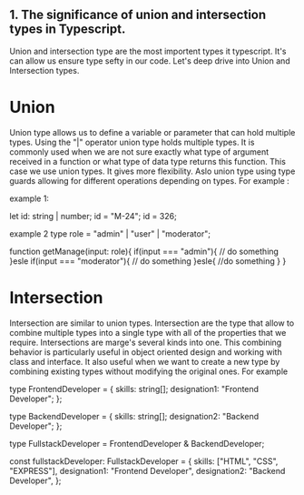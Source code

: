 ## 1. The significance of union and intersection types in Typescript.

Union and intersection type are the most importent types it typescript. It's can allow us ensure type sefty in our code. Let's deep drive into  Union and Intersection types.

# Union
Union type allows us to define a variable or parameter that can hold multiple types. Using the "|" operator union type holds multiple types. It is commonly used when we are not sure exactly what type of argument received in a function or what type of data type returns this function. This case we use union types. It gives more flexibility. Aslo union type using type guards allowing for different operations depending on types. For example :

example 1: 

let id: string | number;
id = "M-24";
id = 326;


example 2
type role = "admin" | "user" | "moderator";

function getManage(input: role){
    if(input === "admin"){
        // do something
    }esle if(input === "moderator"){
        // do something
    }esle{
        //do something
    }
}


# Intersection
Intersection are similar to union types. Intersection are the type that allow to combine multiple types into a single type with all of the properties that we require. Intersections are marge's several kinds into one. This combining behavior is particularly useful in object oriented design and working with class and interface. It also useful when we want to create a new type by combining existing types without modifying the original ones. For example

 
type FrontendDeveloper = {
    skills: string[];
    designation1: "Frontend Developer";
  };

  type BackendDeveloper = {
    skills: string[];
    designation2: "Backend Developer";
  };

  type FullstackDeveloper = FrontendDeveloper & BackendDeveloper;

  const fullstackDeveloper: FullstackDeveloper = {
    skills: ["HTML", "CSS", "EXPRESS"],
    designation1: "Frontend Developer",
    designation2: "Backend Developer",
  };


 
